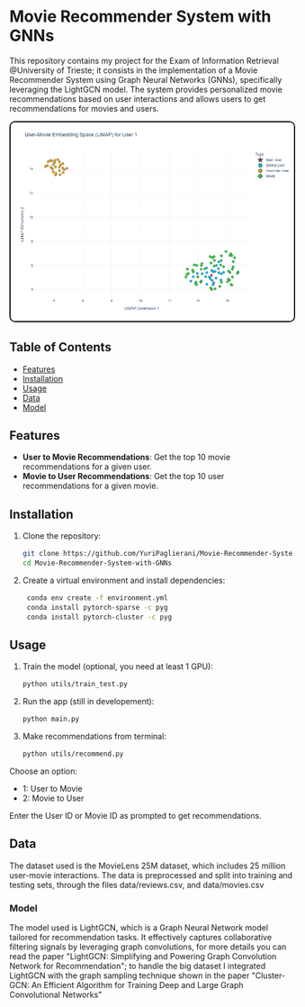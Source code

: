 # Movie Recommender System with GNNs

This repository contains my project for the Exam of Information Retrieval @University of Trieste; it consists in the implementation of a Movie Recommender System using Graph Neural Networks (GNNs), specifically leveraging the LightGCN model. The system provides personalized movie recommendations based on user interactions and allows users to get recommendations for movies and users.

<div style="text-align: center;">
  <img src="images/umap_users_movies.png" alt="Cool Image" style="border: 2px solid #000; border-radius: 10px; max-width: 100%;">
</div>

## Table of Contents
- [Features](#features)
- [Installation](#installation)
- [Usage](#usage)
- [Data](#data)
- [Model](#model)

## Features
- **User to Movie Recommendations**: Get the top 10 movie recommendations for a given user.
- **Movie to User Recommendations**: Get the top 10 user recommendations for a given movie.

## Installation

1. Clone the repository:
   ```bash
   git clone https://github.com/YuriPaglierani/Movie-Recommender-System-with-GNNs.git
   cd Movie-Recommender-System-with-GNNs
   ```

2. Create a virtual environment and install dependencies:
   ```bash
    conda env create -f environment.yml
    conda install pytorch-sparse -c pyg 
    conda install pytorch-cluster -c pyg
    ```

## Usage 

1. Train the model (optional, you need at least 1 GPU):
    ```bash
    python utils/train_test.py
    ```
2. Run the app (still in developement):
    ```bash
    python main.py
    ```
3. Make recommendations from terminal:
    ```bash
    python utils/recommend.py
    ```

Choose an option:
* 1: User to Movie
* 2: Movie to User

Enter the User ID or Movie ID as prompted to get recommendations.

## Data
The dataset used is the MovieLens 25M dataset, which includes 25 million user-movie interactions. The data is preprocessed and split into training and testing sets, through the files data/reviews.csv, and data/movies.csv

### Model
The model used is LightGCN, which is a Graph Neural Network model tailored for recommendation tasks. It effectively captures collaborative filtering signals by leveraging graph convolutions, for more details you can read the paper "LightGCN: Simplifying and Powering Graph Convolution Network for Recommendation"; to handle the big dataset I integrated LightGCN with the graph sampling technique shown in the paper "Cluster-GCN: An Efficient Algorithm for Training Deep and
Large Graph Convolutional Networks"

